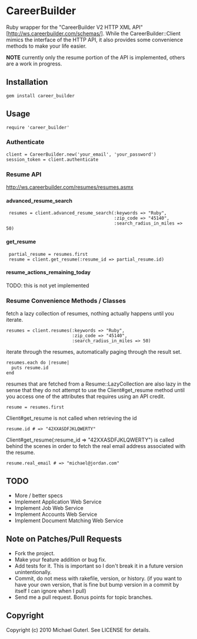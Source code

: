 # CareerBuilder

Ruby wrapper for the "CareerBuilder V2 HTTP XML API"[http://ws.careerbuilder.com/schemas/].  While the CareerBuilder::Client mimics the interface of the HTTP API, it also provides some convenience methods to make your life easier.

**NOTE** currently only the resume portion of the API is implemented, others are a work in progress.

## Installation

    gem install career_builder

## Usage

    require 'career_builder'

### Authenticate

    client = CareerBuilder.new('your_email', 'your_password')
    session_token = client.authenticate

### Resume API

http://ws.careerbuilder.com/resumes/resumes.asmx

#### advanced_resume_search

     resumes = client.advanced_resume_search(:keywords => "Ruby",
                                             :zip_code => "45140",
                                             :search_radius_in_miles => 50)

#### get_resume

     partial_resume = resumes.first
     resume = client.get_resume(:resume_id => partial_resume.id)

#### resume_actions_remaining_today

TODO: this is not yet implemented

### Resume Convenience Methods / Classes

fetch a lazy collection of resumes, nothing actually happens until you iterate.

    resumes = client.resumes(:keywords => "Ruby",
                             :zip_code => "45140",
                             :search_radius_in_miles => 50)

iterate through the resumes, automatically paging through the result set.

    resumes.each do |resume|
      puts resume.id
    end

resumes that are fetched from a Resume::LazyCollection are also lazy in the sense that they do not attempt to use the Client#get_resume method until you access one of the attributes that requires using an API credit.

    resume = resumes.first

Client#get_resume is not called when retrieving the id

    resume.id # => "42XXASDFJKLQWERTY"

Client#get_resume(:resume_id => "42XXASDFJKLQWERTY") is called behind the scenes in order to fetch the real email address associated with the resume.

    resume.real_email # => "michael@jordan.com"

## TODO

* More / better specs
* Implement Application Web Service
* Implement Job Web Service
* Implement Accounts Web Service
* Implement Document Matching Web Service

## Note on Patches/Pull Requests

* Fork the project.
* Make your feature addition or bug fix.
* Add tests for it. This is important so I don't break it in a
  future version unintentionally.
* Commit, do not mess with rakefile, version, or history.
  (if you want to have your own version, that is fine but bump version in a commit by itself I can ignore when I pull)
* Send me a pull request. Bonus points for topic branches.

## Copyright

Copyright (c) 2010 Michael Guterl. See LICENSE for details.
